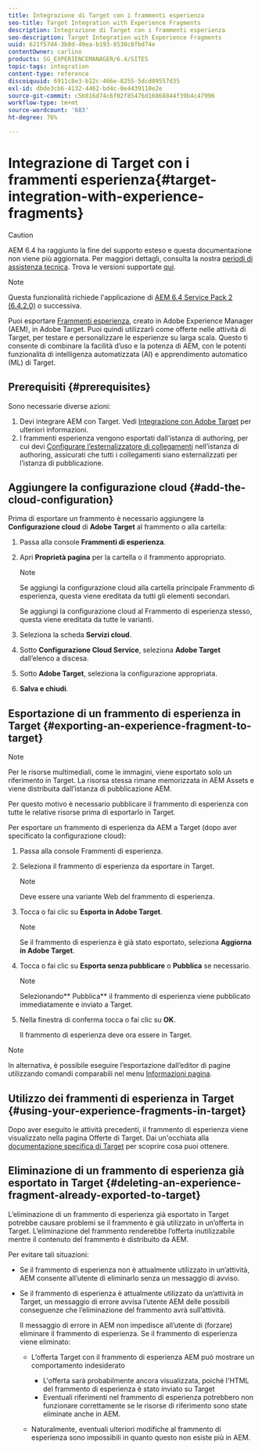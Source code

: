 ```yaml
---
title: Integrazione di Target con i frammenti esperienza
seo-title: Target Integration with Experience Fragments
description: Integrazione di Target con i frammenti esperienza
seo-description: Target Integration with Experience Fragments
uuid: 621f57d4-3b8d-49ea-b193-8530c8fbd74e
contentOwner: carlino
products: SG_EXPERIENCEMANAGER/6.4/SITES
topic-tags: integration
content-type: reference
discoiquuid: 6911c8e3-b12c-466e-8255-5dcd09557d35
exl-id: dbde3cb6-4132-4462-bd4c-0e4439110e2e
source-git-commit: c5b816d74c6f02f85476d16868844f39b4c47996
workflow-type: tm+mt
source-wordcount: '683'
ht-degree: 76%

---
```


# Integrazione di Target con i frammenti esperienza{#target-integration-with-experience-fragments}

>[!CAUTION]
>
>AEM 6.4 ha raggiunto la fine del supporto esteso e questa documentazione non viene più aggiornata. Per maggiori dettagli, consulta la nostra [periodi di assistenza tecnica](https://helpx.adobe.com/it/support/programs/eol-matrix.html). Trova le versioni supportate [qui](https://experienceleague.adobe.com/docs/).

>[!NOTE]
>
>Questa funzionalità richiede l&#39;applicazione di [AEM 6.4 Service Pack 2 (6.4.2.0)](/help/release-notes/sp-release-notes.md) o successiva.

Puoi esportare [Frammenti esperienza](/help/sites-authoring/experience-fragments.md), creato in Adobe Experience Manager (AEM), in Adobe Target. Puoi quindi utilizzarli come offerte nelle attività di Target, per testare e personalizzare le esperienze su larga scala. Questo ti consente di combinare la facilità d’uso e la potenza di AEM, con le potenti funzionalità di intelligenza automatizzata (AI) e apprendimento automatico (ML) di Target.

## Prerequisiti {#prerequisites}

Sono necessarie diverse azioni:

1. Devi integrare AEM con Target. Vedi [Integrazione con Adobe Target](/help/sites-administering/target.md) per ulteriori informazioni.
1. I frammenti esperienza vengono esportati dall’istanza di authoring, per cui devi [Configurare l’esternalizzatore di collegamenti](/help/sites-developing/externalizer.md) nell’istanza di authoring, assicurati che tutti i collegamenti siano esternalizzati per l’istanza di pubblicazione.

## Aggiungere la configurazione cloud {#add-the-cloud-configuration}

Prima di esportare un frammento è necessario aggiungere la **Configurazione cloud** di **Adobe Target** al frammento o alla cartella:

1. Passa alla console **Frammenti di esperienza**.
1. Apri **Proprietà pagina** per la cartella o il frammento appropriato.

   >[!NOTE]
   >
   >Se aggiungi la configurazione cloud alla cartella principale Frammento di esperienza, questa viene ereditata da tutti gli elementi secondari.
   >
   >Se aggiungi la configurazione cloud al Frammento di esperienza stesso, questa viene ereditata da tutte le varianti.

1. Seleziona la scheda **Servizi cloud**.

1. Sotto **Configurazione Cloud Service**, seleziona **Adobe Target** dall’elenco a discesa.
1. Sotto **Adobe Target**, seleziona la configurazione appropriata.

1. **Salva e chiudi**.

## Esportazione di un frammento di esperienza in Target {#exporting-an-experience-fragment-to-target}

>[!NOTE]
>
>Per le risorse multimediali, come le immagini, viene esportato solo un riferimento in Target. La risorsa stessa rimane memorizzata in AEM Assets e viene distribuita dall’istanza di pubblicazione AEM.
>
>Per questo motivo è necessario pubblicare il frammento di esperienza con tutte le relative risorse prima di esportarlo in Target.

Per esportare un frammento di esperienza da AEM a Target (dopo aver specificato la configurazione cloud):

1. Passa alla console Frammenti di esperienza.
1. Seleziona il frammento di esperienza da esportare in Target.

   >[!NOTE]
   >
   >Deve essere una variante Web del frammento di esperienza.

1. Tocca o fai clic su **Esporta in Adobe Target**.

   >[!NOTE]
   >
   >Se il frammento di esperienza è già stato esportato, seleziona **Aggiorna in Adobe Target**.

1. Tocca o fai clic su **Esporta senza pubblicare** o **Pubblica** se necessario.

   >[!NOTE]
   >
   >Selezionando** Pubblica** il frammento di esperienza viene pubblicato immediatamente e inviato a Target.

1. Nella finestra di conferma tocca o fai clic su **OK**.

   Il frammento di esperienza deve ora essere in Target.

>[!NOTE]
>
>In alternativa, è possibile eseguire l’esportazione dall’editor di pagine utilizzando comandi comparabili nel menu [Informazioni pagina](/help/sites-authoring/author-environment-tools.md#page-information).

## Utilizzo dei frammenti di esperienza in Target {#using-your-experience-fragments-in-target}

Dopo aver eseguito le attività precedenti, il frammento di esperienza viene visualizzato nella pagina Offerte di Target. Dai un&#39;occhiata alla [documentazione specifica di Target](https://experiencecloud.adobe.com/resources/help/it_IT/target/target/aem-experience-fragments.html) per scoprire cosa puoi ottenere.

## Eliminazione di un frammento di esperienza già esportato in Target {#deleting-an-experience-fragment-already-exported-to-target}

L’eliminazione di un frammento di esperienza già esportato in Target potrebbe causare problemi se il frammento è già utilizzato in un’offerta in Target. L’eliminazione del frammento renderebbe l’offerta inutilizzabile mentre il contenuto del frammento è distribuito da AEM.

Per evitare tali situazioni:

* Se il frammento di esperienza non è attualmente utilizzato in un’attività, AEM consente all’utente di eliminarlo senza un messaggio di avviso.
* Se il frammento di esperienza è attualmente utilizzato da un’attività in Target, un messaggio di errore avvisa l’utente AEM delle possibili conseguenze che l’eliminazione del frammento avrà sull’attività.

   Il messaggio di errore in AEM non impedisce all’utente di (forzare) eliminare il frammento di esperienza. Se il frammento di esperienza viene eliminato:

   * L’offerta Target con il frammento di esperienza AEM può mostrare un comportamento indesiderato

      * L&#39;offerta sarà probabilmente ancora visualizzata, poiché l&#39;HTML del frammento di esperienza è stato inviato su Target
      * Eventuali riferimenti nel frammento di esperienza potrebbero non funzionare correttamente se le risorse di riferimento sono state eliminate anche in AEM.
   * Naturalmente, eventuali ulteriori modifiche al frammento di esperienza sono impossibili in quanto questo non esiste più in AEM.
